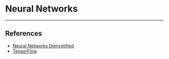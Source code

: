 # Neural Networks

---

## References

-   [Neural Networks Demystified](http://lumiverse.io/series/neural-networks-demystified)
-   [TensorFlow](http://playground.tensorflow.org)
